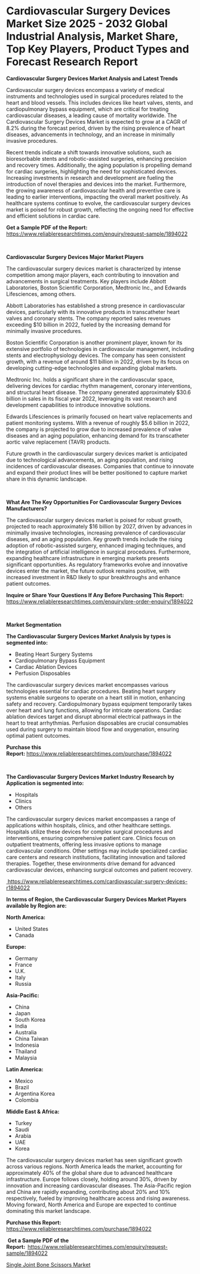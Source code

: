 <p><h1>Cardiovascular Surgery Devices Market Size 2025 - 2032 Global Industrial Analysis, Market Share, Top Key Players, Product Types and Forecast Research Report</h1></p><p><strong>Cardiovascular Surgery Devices Market Analysis and Latest Trends</strong></p>
<p><p>Cardiovascular surgery devices encompass a variety of medical instruments and technologies used in surgical procedures related to the heart and blood vessels. This includes devices like heart valves, stents, and cardiopulmonary bypass equipment, which are critical for treating cardiovascular diseases, a leading cause of mortality worldwide. The Cardiovascular Surgery Devices Market is expected to grow at a CAGR of 8.2% during the forecast period, driven by the rising prevalence of heart diseases, advancements in technology, and an increase in minimally invasive procedures.</p><p>Recent trends indicate a shift towards innovative solutions, such as bioresorbable stents and robotic-assisted surgeries, enhancing precision and recovery times. Additionally, the aging population is propelling demand for cardiac surgeries, highlighting the need for sophisticated devices. Increasing investments in research and development are fueling the introduction of novel therapies and devices into the market. Furthermore, the growing awareness of cardiovascular health and preventive care is leading to earlier interventions, impacting the overall market positively. As healthcare systems continue to evolve, the cardiovascular surgery devices market is poised for robust growth, reflecting the ongoing need for effective and efficient solutions in cardiac care.</p></p>
<p><strong>Get a Sample PDF of the Report:&nbsp;</strong> <a href="https://www.reliableresearchtimes.com/enquiry/request-sample/1894022?utm_campaign=3274&utm_medium=2&utm_source=Github&utm_content=ia&utm_term=05032025&utm_id=cardiovascular-surgery-devices">https://www.reliableresearchtimes.com/enquiry/request-sample/1894022</a></p>
<p>&nbsp;</p>
<p><strong>Cardiovascular Surgery Devices Major Market Players</strong></p>
<p><p>The cardiovascular surgery devices market is characterized by intense competition among major players, each contributing to innovation and advancements in surgical treatments. Key players include Abbott Laboratories, Boston Scientific Corporation, Medtronic Inc., and Edwards Lifesciences, among others.</p><p>Abbott Laboratories has established a strong presence in cardiovascular devices, particularly with its innovative products in transcatheter heart valves and coronary stents. The company reported sales revenues exceeding $10 billion in 2022, fueled by the increasing demand for minimally invasive procedures.</p><p>Boston Scientific Corporation is another prominent player, known for its extensive portfolio of technologies in cardiovascular management, including stents and electrophysiology devices. The company has seen consistent growth, with a revenue of around $11 billion in 2022, driven by its focus on developing cutting-edge technologies and expanding global markets.</p><p>Medtronic Inc. holds a significant share in the cardiovascular space, delivering devices for cardiac rhythm management, coronary interventions, and structural heart disease. The company generated approximately $30.6 billion in sales in its fiscal year 2022, leveraging its vast research and development capabilities to introduce innovative solutions.</p><p>Edwards Lifesciences is primarily focused on heart valve replacements and patient monitoring systems. With a revenue of roughly $5.6 billion in 2022, the company is projected to grow due to increased prevalence of valve diseases and an aging population, enhancing demand for its transcatheter aortic valve replacement (TAVR) products.</p><p>Future growth in the cardiovascular surgery devices market is anticipated due to technological advancements, an aging population, and rising incidences of cardiovascular diseases. Companies that continue to innovate and expand their product lines will be better positioned to capture market share in this dynamic landscape.</p></p>
<p>&nbsp;</p>
<p><strong>What Are The Key Opportunities For Cardiovascular Surgery Devices Manufacturers?</strong></p>
<p><p>The cardiovascular surgery devices market is poised for robust growth, projected to reach approximately $16 billion by 2027, driven by advances in minimally invasive technologies, increasing prevalence of cardiovascular diseases, and an aging population. Key growth trends include the rising adoption of robotic-assisted surgery, enhanced imaging techniques, and the integration of artificial intelligence in surgical procedures. Furthermore, expanding healthcare infrastructure in emerging markets presents significant opportunities. As regulatory frameworks evolve and innovative devices enter the market, the future outlook remains positive, with increased investment in R&D likely to spur breakthroughs and enhance patient outcomes.</p></p>
<p><strong>Inquire or Share Your Questions If Any Before Purchasing This Report:</strong> <a href="https://www.reliableresearchtimes.com/enquiry/pre-order-enquiry/1894022?utm_campaign=3274&utm_medium=2&utm_source=Github&utm_content=ia&utm_term=05032025&utm_id=cardiovascular-surgery-devices">https://www.reliableresearchtimes.com/enquiry/pre-order-enquiry/1894022</a></p>
<p>&nbsp;</p>
<p><strong>Market Segmentation</strong></p>
<p><strong>The Cardiovascular Surgery Devices Market Analysis by types is segmented into:</strong></p>
<p><ul><li>Beating Heart Surgery Systems</li><li>Cardiopulmonary Bypass Equipment</li><li>Cardiac Ablation Devices</li><li>Perfusion Disposables</li></ul></p>
<p><p>The cardiovascular surgery devices market encompasses various technologies essential for cardiac procedures. Beating heart surgery systems enable surgeons to operate on a heart still in motion, enhancing safety and recovery. Cardiopulmonary bypass equipment temporarily takes over heart and lung functions, allowing for intricate operations. Cardiac ablation devices target and disrupt abnormal electrical pathways in the heart to treat arrhythmias. Perfusion disposables are crucial consumables used during surgery to maintain blood flow and oxygenation, ensuring optimal patient outcomes.</p></p>
<p><strong>Purchase this Report:&nbsp;</strong><a href="https://www.reliableresearchtimes.com/purchase/1894022?utm_campaign=3274&utm_medium=2&utm_source=Github&utm_content=ia&utm_term=05032025&utm_id=cardiovascular-surgery-devices">https://www.reliableresearchtimes.com/purchase/1894022</a></p>
<p>&nbsp;</p>
<p><strong>The Cardiovascular Surgery Devices Market Industry Research by Application is segmented into:</strong></p>
<p><ul><li>Hospitals</li><li>Clinics</li><li>Others</li></ul></p>
<p><p>The cardiovascular surgery devices market encompasses a range of applications within hospitals, clinics, and other healthcare settings. Hospitals utilize these devices for complex surgical procedures and interventions, ensuring comprehensive patient care. Clinics focus on outpatient treatments, offering less invasive options to manage cardiovascular conditions. Other settings may include specialized cardiac care centers and research institutions, facilitating innovation and tailored therapies. Together, these environments drive demand for advanced cardiovascular devices, enhancing surgical outcomes and patient recovery.</p></p>
<p><a href="https://www.reliableresearchtimes.com/cardiovascular-surgery-devices-r1894022?utm_campaign=3274&utm_medium=2&utm_source=Github&utm_content=ia&utm_term=05032025&utm_id=cardiovascular-surgery-devices">&nbsp;https://www.reliableresearchtimes.com/cardiovascular-surgery-devices-r1894022</a></p>
<p><strong>In terms of Region, the Cardiovascular Surgery Devices Market Players available by Region are:</strong></p>
<p>
    <p> <strong> North America: </strong>
        <ul>
            <li>United States</li>
            <li>Canada</li>
        </ul>
        </p> 
    <p> <strong> Europe: </strong>
        <ul>
            <li>Germany</li>
            <li>France</li>
            <li>U.K.</li>
            <li>Italy</li>
            <li>Russia</li>
        </ul>
        </p> 
    <p> <strong> Asia-Pacific: </strong>
        <ul>
            <li>China</li>
            <li>Japan</li>
            <li>South Korea</li>
            <li>India</li>
            <li>Australia</li>
            <li>China Taiwan</li>
            <li>Indonesia</li>
            <li>Thailand</li>
            <li>Malaysia</li>
        </ul>
        </p> 
    <p> <strong> Latin America: </strong>
        <ul>
            <li>Mexico</li>
            <li>Brazil</li>
            <li>Argentina Korea</li>
            <li>Colombia</li>
        </ul>
        </p> 
    <p> <strong> Middle East & Africa: </strong>
        <ul>
            <li>Turkey</li>
            <li>Saudi</li>
            <li>Arabia</li>
            <li>UAE</li>
            <li>Korea</li>
        </ul>
    </p>
    </p>
<p><p>The cardiovascular surgery devices market has seen significant growth across various regions. North America leads the market, accounting for approximately 40% of the global share due to advanced healthcare infrastructure. Europe follows closely, holding around 30%, driven by innovation and increasing cardiovascular diseases. The Asia-Pacific region and China are rapidly expanding, contributing about 20% and 10% respectively, fueled by improving healthcare access and rising awareness. Moving forward, North America and Europe are expected to continue dominating this market landscape.</p></p>
<p><strong>Purchase this Report: </strong><a href="https://www.reliableresearchtimes.com/purchase/1894022?utm_campaign=3274&utm_medium=2&utm_source=Github&utm_content=ia&utm_term=05032025&utm_id=cardiovascular-surgery-devices">https://www.reliableresearchtimes.com/purchase/1894022</a></p>
<p>&nbsp;<strong>Get a Sample PDF of the Report:&nbsp;&nbsp;</strong><a href="https://www.reliableresearchtimes.com/enquiry/request-sample/1894022?utm_campaign=3274&utm_medium=2&utm_source=Github&utm_content=ia&utm_term=05032025&utm_id=cardiovascular-surgery-devices">https://www.reliableresearchtimes.com/enquiry/request-sample/1894022</a></p>
<p><strong></strong></p>
<p><p><a href="https://github.com/shrebasokib/Market-Research-Report-List-1/blob/main/single-joint-bone-scissors-market.md?utm_campaign=3274&utm_medium=2&utm_source=Github&utm_content=ia&utm_term=05032025&utm_id=cardiovascular-surgery-devices">Single Joint Bone Scissors Market</a></p></p>